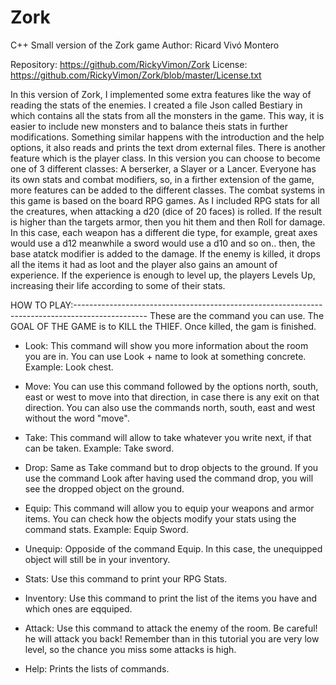 # Zork
 C++ Small version of the Zork game
 Author: Ricard Vivó Montero
 
 Repository: https://github.com/RickyVimon/Zork
 License: https://github.com/RickyVimon/Zork/blob/master/License.txt

In this version of Zork, I implemented some extra features like the way of reading the stats of the enemies. I created a file Json called Bestiary in which contains all the stats from all the monsters in the game. This way, it is easier to include new monsters and to balance theis stats in further modifications.
Something similar happens with the introduction and the help options, it also reads and prints the text drom external files.
There is another feature which is the player class. In this version you can choose to become one of 3 different classes: A berserker, a Slayer or a Lancer. Everyone has its own stats and combat modifiers, so, in a firther extension of the game, more features can be added to the different classes.
The combat systems in this game is based on the board RPG games. As I included RPG stats for all the creatures, when attacking a d20 (dice of 20 faces) is rolled. If the result is higher than the targets armor, then you hit them and then Roll for damage.
In this case, each weapon has a different die type, for example, great axes would use a d12 meanwhile a sword would use a d10 and so on.. then, the base atatck modifier is added to the damage.
If the enemy is killed, it drops all the items it had as loot and the player also gains an amount of experience. If the experience is enough to level up, the players Levels Up, increasing their life according to some of their stats.

HOW TO PLAY:------------------------------------------------------------------------------------------------
These are the command you can use. The GOAL OF THE GAME is to KILL the THIEF. Once killed, the gam is finished.

- Look: This command will show you more information about the room you are in.
	You can use Look + name to look at something concrete. Example: Look chest.

- Move: You can use this command followed by the options north, south, east or west to
	move into that direction, in case there is any exit on that direction.
	You can also use the commands north, south, east and west without the word "move".

- Take: This command will allow to take whatever you write next, if that can be taken.
	Example: Take sword.

- Drop: Same as Take command but to drop objects to the ground. If you use the command Look
	after having used the command drop, you will see the dropped object on the ground.

- Equip: This command will allow you to equip your weapons and armor items. You can check
	how the objects modify your stats using the command stats. Example: Equip Sword.

- Unequip: Opposide of the command Equip. In this case, the unequipped object will still
	be in your inventory.

- Stats: Use this command to print your RPG Stats.

- Inventory: Use this command to print the list of the items you have and which ones are
	eqquiped.

- Attack: Use this command to attack the enemy of the room. Be careful! he will attack you back!
	Remember than in this tutorial you are very low level, so the chance you miss some
	attacks is high.

- Help: Prints the lists of commands.

